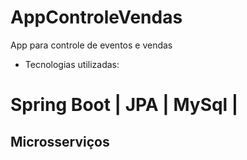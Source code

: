 # AppControleVendas
App para controle de eventos e vendas 

- Tecnologias utilizadas: 
# Spring Boot | JPA | MySql |  
## Microsserviços  
